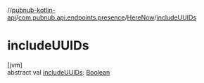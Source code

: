 //[pubnub-kotlin-api](../../../index.md)/[com.pubnub.api.endpoints.presence](../index.md)/[HereNow](index.md)/[includeUUIDs](include-u-u-i-ds.md)

# includeUUIDs

[jvm]\
abstract val [includeUUIDs](include-u-u-i-ds.md): [Boolean](https://kotlinlang.org/api/core/kotlin-stdlib/kotlin/-boolean/index.html)
